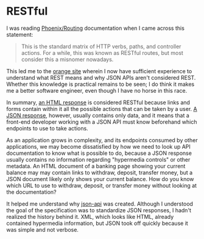 # RESTful

I was reading [Phoenix/Routing](https://hexdocs.pm/phoenix/routing.html) documentation when I came across this
statement:

> This is the standard matrix of HTTP verbs, paths, and controller actions. For a while, this was known as RESTful
> routes, but most consider this a misnomer nowadays.

This led me to the [orange site](https://news.ycombinator.com/item?id=32141027) wherein I now have sufficient experience
to understand what REST means and why JSON APIs aren't considered REST. Whether this knowledge is practical remains to
be seen; I do think it makes me a better software engineer, even though I have no horse in this race.

In summary, [an HTML response](https://htmx.org/essays/how-did-rest-come-to-mean-the-opposite-of-rest/#an-html-response)
is considered RESTful because links and forms contain within it all the possible actions that can be taken by a user.
[A JSON response](https://htmx.org/essays/how-did-rest-come-to-mean-the-opposite-of-rest/#a-json-response), however,
usually contains only data, and it means that a front-end developer working with a JSON API must know beforehand which
endpoints to use to take actions.

As an application grows in complexity, and its endpoints consumed by other applications, we may become dissatisfied by
how we need to look up API documentation to know what is possible to do, because a JSON response usually contains no
information regarding "hypermedia controls" or other metadata. An HTML document of a banking page showing your current
balance may may contain links to withdraw, deposit, transfer money, but a JSON document likely only shows your current
balance. How do you know which URL to use to withdraw, deposit, or transfer money without looking at the
documentation?

It helped me understand why [json-api](https://jsonapi.org/) was created. Although I understood the goal of the
specification was to standardize JSON responses, I hadn't realized the history behind it. XML, which looks like HTML,
already contained hypermedia information, but JSON took off quickly because it was simple and not verbose.
